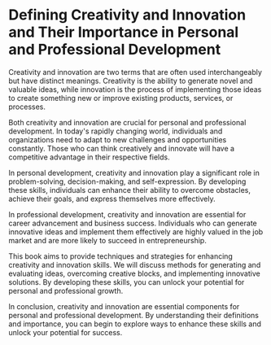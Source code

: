 Defining Creativity and Innovation and Their Importance in Personal and Professional Development
=========================================================================================================================

Creativity and innovation are two terms that are often used interchangeably but have distinct meanings. Creativity is the ability to generate novel and valuable ideas, while innovation is the process of implementing those ideas to create something new or improve existing products, services, or processes.

Both creativity and innovation are crucial for personal and professional development. In today's rapidly changing world, individuals and organizations need to adapt to new challenges and opportunities constantly. Those who can think creatively and innovate will have a competitive advantage in their respective fields.

In personal development, creativity and innovation play a significant role in problem-solving, decision-making, and self-expression. By developing these skills, individuals can enhance their ability to overcome obstacles, achieve their goals, and express themselves more effectively.

In professional development, creativity and innovation are essential for career advancement and business success. Individuals who can generate innovative ideas and implement them effectively are highly valued in the job market and are more likely to succeed in entrepreneurship.

This book aims to provide techniques and strategies for enhancing creativity and innovation skills. We will discuss methods for generating and evaluating ideas, overcoming creative blocks, and implementing innovative solutions. By developing these skills, you can unlock your potential for personal and professional growth.

In conclusion, creativity and innovation are essential components for personal and professional development. By understanding their definitions and importance, you can begin to explore ways to enhance these skills and unlock your potential for success.
